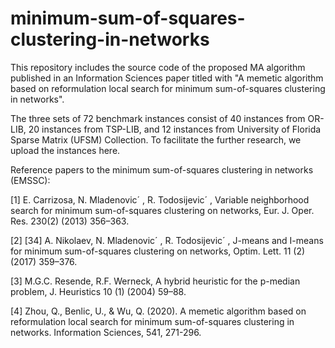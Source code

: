 # minimum-sum-of-squares-clustering-in-networks
This repository includes the source code of the proposed MA algorithm published in an Information Sciences paper titled with "A memetic algorithm based on reformulation local search for minimum sum-of-squares clustering in networks".

The three sets of 72 benchmark instances consist of 40 instances from OR-LIB, 20 instances from TSP-LIB, and 12 instances from University of Florida Sparse Matrix (UFSM) Collection. To facilitate the further research, we upload the instances here.

Reference papers to the minimum sum-of-squares clustering in networks (EMSSC):

[1] E. Carrizosa, N. Mladenovic´ , R. Todosijevic´ , Variable neighborhood search for minimum sum-of-squares clustering on networks, Eur. J. Oper. Res. 230(2) (2013) 356–363.

[2] [34] A. Nikolaev, N. Mladenovic´ , R. Todosijevic´ , J-means and I-means for minimum sum-of-squares clustering on networks, Optim. Lett. 11 (2) (2017) 359–376.

[3] M.G.C. Resende, R.F. Werneck, A hybrid heuristic for the p-median problem, J. Heuristics 10 (1) (2004) 59–88.

[4] Zhou, Q., Benlic, U., & Wu, Q. (2020). A memetic algorithm based on reformulation local search for minimum sum-of-squares clustering in networks. Information Sciences, 541, 271-296.
